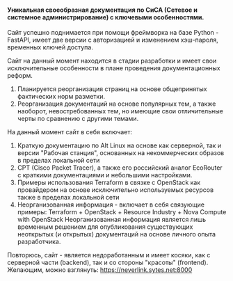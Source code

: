 #### Уникальная своеобразная документация по СиСА (Сетевое и системное администрирование) с ключевыми особенностями.
Сайт успешно поднимается при помощи фреймворка на базе Python - FastAPI, имеет две версии с авторизацией и изменением хэш-пароля, временных ключей доступа.

Сайт на данный момент находится в стадии разработки и имеет свои исключительные особенности в плане проведения документационных реформ. 

1. Планируется реорганизация страниц на основе общепринятых фактических норм разметки.
2. Реорганизация документаций на основе популярных тем, а также наоборот, невостребованных тем, но имеющие свои отличительные черты по сравнению с другими темами.

На данный момент сайт в себя включает:
1. Краткую документацию по Alt Linux на основе как серверной, так и версии "Рабочая станция", основанных на некоммерческих образов в пределах локальной сети
2. CPT (Cisco Packet Tracer), а также его российский аналог EcoRouter с краткими документациями и небольшими настройками.
3. Примеры использования Terraform в связке с OpenStack как провайдером на основе исключительно используемых ресурсов также в пределах локальной сети
4. Неорганизованная информация - включает в себя связующие примеры: Terraform + OpenStack + Resource Industry + Nova Compute with OpenStack
Неорганизованная информация является лишь временным решением для опубликования существующих неоткрытых (и открытых) документаций на основе личного опыта разработчика.

Повторюсь, сайт - является недоработанным и имеет косяки, как с серверной части (backend), так и со стороны "красоты" (frontend).
Желающим, можно взглянуть: https://neverlink.sytes.net:8000
